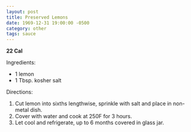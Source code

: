 ```yaml
---
layout: post
title: Preserved Lemons
date: 1969-12-31 19:00:00 -0500
category: other
tags: sauce
---
```

<b>22 Cal</b>
<p>Ingredients:</p><ul>
<li>1	lemon</li>
<li>1 Tbsp.	kosher salt</li>
</ul>
<p>Directions:</p>
<ol>
<li>Cut lemon into sixths lengthwise, sprinkle with salt and place in non-metal dish.</li>
<li>Cover with water and cook at 250F for 3 hours.</li>
<li>Let cool and refrigerate, up to 6 months covered in glass jar.</li>
</ol>
